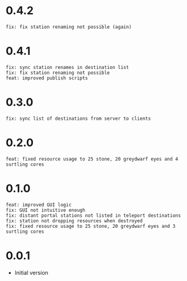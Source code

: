# 0.4.2
    fix: fix station renaming not possible (again)

# 0.4.1
    fix: sync station renames in destination list
    fix: fix station renaming not possible
    feat: improved publish scripts

# 0.3.0
    fix: sync list of destinations from server to clients
# 0.2.0
    feat: fixed resource usage to 25 stone, 20 greydwarf eyes and 4 surtling cores
# 0.1.0
    feat: improved GUI logic
    fix: GUI not intuitive enough
    fix: distant portal stations not listed in teleport destinations
    fix: station not dropping resources when destroyed
    fix: fixed resource usage to 25 stone, 20 greydwarf eyes and 3 surtling cores

# 0.0.1

 - Initial version